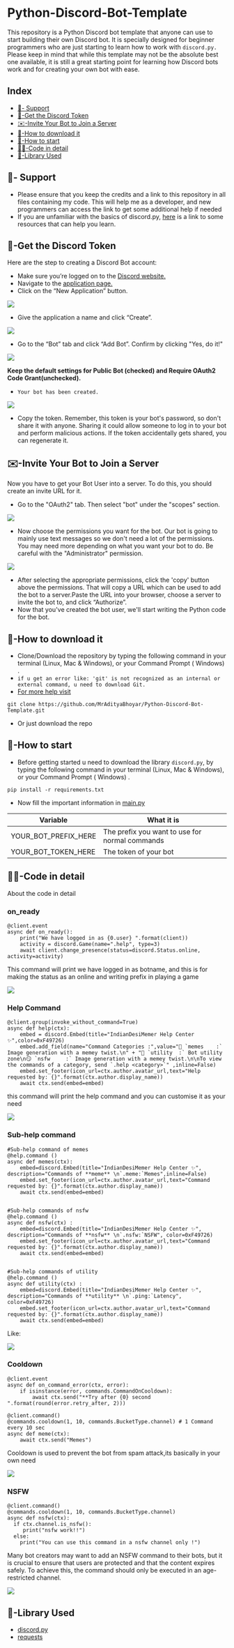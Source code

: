 # Python-Discord-Bot-Template

This repository is a Python Discord bot template that anyone can use to start building their own Discord bot. It is specially designed for beginner programmers who are just starting to learn how to work with `discord.py.` Please keep in mind that while this template may not be the absolute best one available, it is still a great starting point for learning how Discord bots work and for creating your own bot with ease.

## Index
* [💪- Support](#--support)
* [🎫-Get the Discord Token](#-get-the-discord-token)
* [✉️-Invite Your Bot to Join a Server](#%EF%B8%8F-invite-your-bot-to-join-a-server)
* [📩-How to download it](#-how-to-download-it)
* [🚦-How to start](#-how-to-start)
* [👩‍💻-Code in detail](#-code-in-detail)
* [📖-Library Used](#-library-used)

## 💪- Support 

- Please ensure that you keep the credits and a link to this repository in all files containing my code. This will help me as a developer, and new programmers can access the link to get some additional help if needed
- If you are unfamiliar with the basics of discord.py, [here](https://www.pythondiscord.com/resources) is a link to some resources that can help you learn.

## 🎫-Get the Discord Token

Here are the step to creating a Discord Bot account:
- Make sure you’re logged on to the [Discord website.](https://discord.com/) 
- Navigate to the [application page.](https://discord.com/developers/applications)
- Click on the “New Application” button.

<img src = "https://github.com/aadityabhoyar/python-discord-bot-template/blob/main/media/107.jpg">


- Give the application a name and click “Create”.

<img src =  "hhttps://github.com/aadityabhoyar/python-discord-bot-template/blob/main/media/108.jpg">

- Go to the “Bot” tab and click “Add Bot”. Confirm by clicking "Yes, do it!"

<img src =  "https://github.com/aadityabhoyar/python-discord-bot-template/blob/main/media/110.jpg">

 **Keep the default settings for Public Bot (checked) and Require **OAuth2 Code Grant**(unchecked).**
- `Your bot has been created.`

<img src =  "https://github.com/aadityabhoyar/python-discord-bot-template/blob/main/media/111.jpg">

- Copy the token. Remember, this token is your bot's password, so don't share it with anyone. Sharing it could allow someone to log in to your bot and perform malicious actions. If the token accidentally gets shared, you can regenerate it.

## ✉️-Invite Your Bot to Join a Server

Now you have to get your Bot User into a server. To do this, you should create an invite URL for it.
- Go to the "OAuth2" tab. Then select "bot" under the "scopes" section.

<img src =  "https://github.com/aadityabhoyar/python-discord-bot-template/blob/main/media/image-123.jpg">

- Now choose the permissions you want for the bot. Our bot is going to mainly use text messages so we don't need a lot of the permissions. You may need more depending on what you want your bot to do. Be careful with the "Administrator" permission.

<img src =  "https://github.com/aadityabhoyar/python-discord-bot-template/blob/main/media/image-124.jpg">

- After selecting the appropriate permissions, click the 'copy' button above the permissions. That will copy a URL which can be used to add the bot to a server.Paste the URL into your browser, choose a server to invite the bot to, and click “Authorize”.
- Now that you've created the bot user, we'll start writing the Python code for the bot.

## 📩-How to download it

- Clone/Download the repository by typing the following command in your terminal (Linux, Mac & Windows), or your Command Prompt ( Windows) .
- `if u get an error like: 'git' is not recognized as an internal or external command, u need to download Git.` 
- [For more help visit](https://stackoverflow.com/questions/4492979/git-is-not-recognized-as-an-internal-or-external-command)

```
git clone https://github.com/MrAdityaBhoyar/Python-Discord-Bot-Template.git
```
- Or just download the repo

## 🚦-How to start
- Before getting started u need to download the library `discord.py`, by typing the following command in your terminal (Linux, Mac & Windows), or your Command Prompt ( Windows) .

```
pip install -r requirements.txt
```
- Now fill the important information in [main.py](https://github.com/MrAdityaBhoyar/Python-Discord-Bot-Template/blob/main/main.py)

| Variable                  | What it is                                                            |
| ------------------------- | ----------------------------------------------------------------------|
| YOUR_BOT_PREFIX_HERE      | The prefix you want to use for normal commands                        |
| YOUR_BOT_TOKEN_HERE       | The token of your bot                                                 | 


## 👩‍💻-Code in detail

About the code in detail
### on_ready
```
@client.event
async def on_ready():
    print("We have logged in as {0.user} ".format(client)) 
    activity = discord.Game(name=".help", type=3)               
    await client.change_presence(status=discord.Status.online, activity=activity)
```
This command will print we have logged in as botname, and this is for making the status as an online and writing prefix in playing a game

<img src =  "https://github.com/aadityabhoyar/python-discord-bot-template/blob/main/media/112.jpg">

### Help Command
```
@client.group(invoke_without_command=True)
async def help(ctx):
    embed = discord.Embed(title="IndianDesiMemer Help Center ✨",color=0xF49726)
    embed.add_field(name="Command Categories :",value="🐸 `memes    :` Image generation with a memey twist.\n" + "🔧 `utility  :` Bot utility zone\n😏 `nsfw     :` Image generation with a memey twist.\n\nTo view the commands of a category, send `.help <category>`" ,inline=False)
    embed.set_footer(icon_url=ctx.author.avatar_url,text="Help requested by: {}".format(ctx.author.display_name))
    await ctx.send(embed=embed)
```
this command will print the help command and you can customise it as your need

<img src =  "https://github.com/aadityabhoyar/python-discord-bot-template/blob/main/media/113.jpg">

### Sub-help command

```
#Sub-help command of memes
@help.command ()
async def memes(ctx):
    embed=discord.Embed(title="IndianDesiMemer Help Center ✨", description="Commands of **meme** \n`.meme:`Memes",inline=False)
    embed.set_footer(icon_url=ctx.author.avatar_url,text="Command requested by: {}".format(ctx.author.display_name))
    await ctx.send(embed=embed)
                            

#Sub-help commands of nsfw                           
@help.command ()
async def nsfw(ctx) :
    embed=discord.Embed(title="IndianDesiMemer Help Center ✨", description="Commands of **nsfw** \n`.nsfw:`NSFW", color=0xF49726)
    embed.set_footer(icon_url=ctx.author.avatar_url,text="Command requested by: {}".format(ctx.author.display_name))
    await ctx.send(embed=embed)


#Sub-help commands of utility                           
@help.command ()
async def utility(ctx) :
    embed=discord.Embed(title="IndianDesiMemer Help Center ✨", description="Commands of **utility** \n`.ping:`Latency", color=0xF49726)
    embed.set_footer(icon_url=ctx.author.avatar_url,text="Command requested by: {}".format(ctx.author.display_name))
    await ctx.send(embed=embed)
```

Like:

<img src =  "https://github.com/aadityabhoyar/python-discord-bot-template/blob/main/media/114.jpg">

### Cooldown

```
@client.event
async def on_command_error(ctx, error):
    if isinstance(error, commands.CommandOnCooldown):
        await ctx.send("**Try after {0} second ".format(round(error.retry_after, 2)))    
        
@client.command()
@commands.cooldown(1, 10, commands.BucketType.channel) # 1 Command every 10 sec                           
async def meme(ctx):
    await ctx.send("Memes")        
```
Cooldown is used to prevent the bot from spam attack,its basically in your own need

<img src =  "https://github.com/aadityabhoyar/python-discord-bot-template/blob/main/media/115.jpg">

### NSFW

```
@client.command()
@commands.cooldown(1, 10, commands.BucketType.channel)
async def nsfw(ctx):
  if ctx.channel.is_nsfw():
     print("nsfw work!!")
  else:
    print("You can use this command in a nsfw channel only !")         
```
Many bot creators may want to add an NSFW command to their bots, but it is crucial to ensure that users are protected and that the content expires safely. To achieve this, the command should only be executed in an age-restricted channel.

<img src =  "https://github.com/aadityabhoyar/python-discord-bot-template/blob/main/media/116.jpg">

## 📖-Library Used 
- [discord.py](https://pypi.org/project/discord.py/)
- [requests](https://pypi.org/project/requests/)
